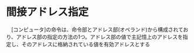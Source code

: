 # 間接アドレス指定
　[コンピュータ]の命令は、命令部とアドレス部(オペランド)から構成されており、アドレス部の指定の方法の1つ。アドレス部の値で主記憶上のアドレスを指定し、そのアドレスに格納されている値を有効アドレスとする
